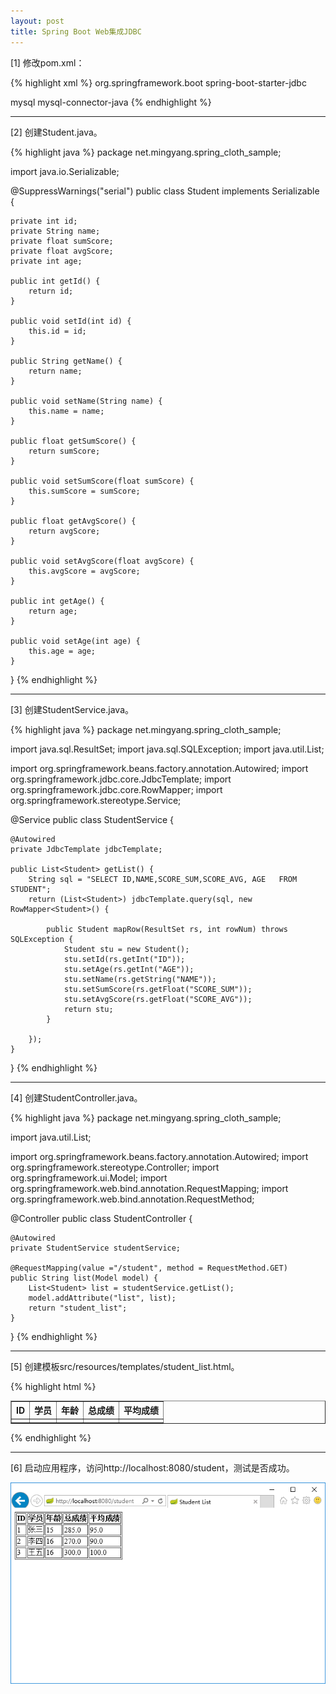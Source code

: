 ```yaml
---
layout: post
title: Spring Boot Web集成JDBC
---
```


[1] 修改pom.xml：

{% highlight xml %}
<dependency>
    <groupId>org.springframework.boot</groupId>
    <artifactId>spring-boot-starter-jdbc</artifactId>
</dependency>

<dependency>
    <groupId>mysql</groupId>
    <artifactId>mysql-connector-java</artifactId>
 </dependency>
{% endhighlight %}

---

[2] 创建Student.java。

{% highlight java %}
package net.mingyang.spring_cloth_sample;

import java.io.Serializable;

@SuppressWarnings("serial")
public class Student implements Serializable {

    private int id;
    private String name;
    private float sumScore;
    private float avgScore;
    private int age;
    
    public int getId() {
        return id;
    }
    
    public void setId(int id) {
        this.id = id;
    }
    
    public String getName() {
        return name;
    }
    
    public void setName(String name) {
        this.name = name;
    }
    
    public float getSumScore() {
        return sumScore;
    }
    
    public void setSumScore(float sumScore) {
        this.sumScore = sumScore;
    }
    
    public float getAvgScore() {
        return avgScore;
    }
    
    public void setAvgScore(float avgScore) {
        this.avgScore = avgScore;
    }
    
    public int getAge() {
        return age;
    }
    
    public void setAge(int age) {
        this.age = age;
    }
}
{% endhighlight %}

---

[3] 创建StudentService.java。

{% highlight java %}
package net.mingyang.spring_cloth_sample;

import java.sql.ResultSet;
import java.sql.SQLException;
import java.util.List;

import org.springframework.beans.factory.annotation.Autowired;
import org.springframework.jdbc.core.JdbcTemplate;
import org.springframework.jdbc.core.RowMapper;
import org.springframework.stereotype.Service;

@Service
public class StudentService {

    @Autowired
    private JdbcTemplate jdbcTemplate;

    public List<Student> getList() {
        String sql = "SELECT ID,NAME,SCORE_SUM,SCORE_AVG, AGE   FROM STUDENT";
        return (List<Student>) jdbcTemplate.query(sql, new RowMapper<Student>() {

            public Student mapRow(ResultSet rs, int rowNum) throws SQLException {
                Student stu = new Student();
                stu.setId(rs.getInt("ID"));
                stu.setAge(rs.getInt("AGE"));
                stu.setName(rs.getString("NAME"));
                stu.setSumScore(rs.getFloat("SCORE_SUM"));
                stu.setAvgScore(rs.getFloat("SCORE_AVG"));
                return stu;
            }
            
        });
    }
}
{% endhighlight %}

---

[4] 创建StudentController.java。

{% highlight java %}
package net.mingyang.spring_cloth_sample;

import java.util.List;

import org.springframework.beans.factory.annotation.Autowired;
import org.springframework.stereotype.Controller;
import org.springframework.ui.Model;
import org.springframework.web.bind.annotation.RequestMapping;
import org.springframework.web.bind.annotation.RequestMethod;

@Controller
public class StudentController {
    
    @Autowired
    private StudentService studentService;
    
    @RequestMapping(value ="/student", method = RequestMethod.GET)
    public String list(Model model) {
        List<Student> list = studentService.getList();
        model.addAttribute("list", list);
        return "student_list";
    }
}
{% endhighlight %}

---

[5] 创建模板src/resources/templates/student_list.html。

{% highlight html %}
<!DOCTYPE HTML>
<html xmlns:th="http://www.thymeleaf.org">
<head>
<title>Student List</title>
<meta http-equiv="Content-Type" content="text/html; charset=UTF-8" />
</head>
<body>
    <table border="1">
        <tr>
            <th>ID</th>
            <th>学员</th>
            <th>年龄</th>
            <th>总成绩</th>
            <th>平均成绩</th>
        </tr>
        <tr th:each="student : ${list}">
            <td th:text="${student.id}" />
            <td th:text="${student.name}" />
            <td th:text="${student.age}" />
            <td th:text="${student.sumScore}" />
            <td th:text="${student.avgScore}" />
        </tr>
    </table>
</body>
</html>
{% endhighlight %}

---

[6] 启动应用程序，访问http://localhost:8080/student，测试是否成功。

![spring-boot-web-integrate-jdbc](/assets/img/posts/spring-boot-web-integrate-jdbc.png)